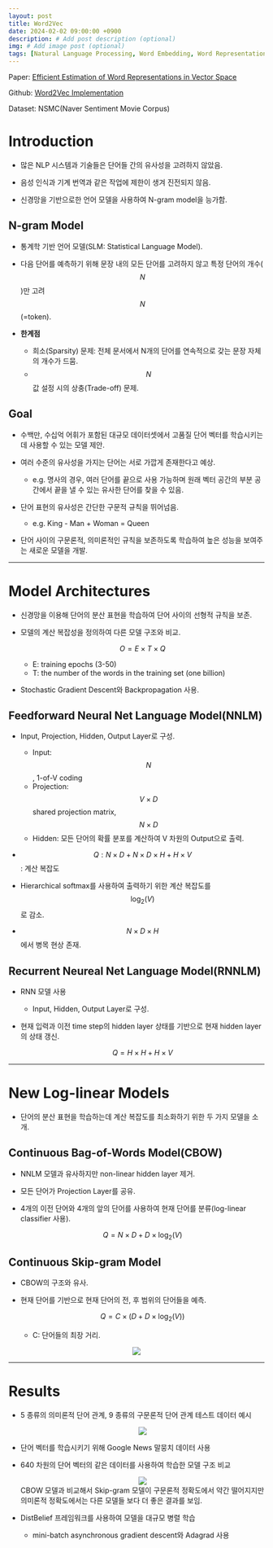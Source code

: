 ```yaml
---
layout: post
title: Word2Vec
date: 2024-02-02 09:00:00 +0900
description: # Add post description (optional)
img: # Add image post (optional)
tags: [Natural Language Processing, Word Embedding, Word Representation, Word2Vec, RNN] # add tag
---
```


Paper: [Efficient Estimation of Word Representations in Vector Space](https://arxiv.org/pdf/1301.3781.pdf)

Github: [Word2Vec Implementation](https://github.com/HeeSeungYoon/Paper/blob/main/Word2Vec/word2vec.py)

Dataset: NSMC(Naver Sentiment Movie Corpus)

# Introduction

- 많은 NLP 시스템과 기술들은 단어들 간의 유사성을 고려하지 않았음.

- 음성 인식과 기계 번역과 같은 작업에 제한이 생겨 진전되지 않음.

- 신경망을 기반으로한 언어 모델을 사용하여 N-gram model을 능가함.

## N-gram Model

- 통계학 기반 언어 모델(SLM: Statistical Language Model).

- 다음 단어를 예측하기 위해 문장 내의 모든 단어를 고려하지 않고 특정 단어의 개수($$N$$)만 고려 $$N$$(=token).

- **한계점**
    - 희소(Sparsity) 문제: 전체 문서에서 N개의 단어를 연속적으로 갖는 문장 자체의 개수가 드뭄.
    - $$N$$값 설정 시의 상충(Trade-off) 문제.

## Goal

- 수백만, 수십억 어휘가 포함된 대규모 데이터셋에서 고품질 단어 벡터를 학습시키는 데 사용할 수 있는 모델 제안.

- 여러 수준의 유사성을 가지는 단어는 서로 가깝게 존재한다고 예상.
    - e.g. 명사의 경우, 여러 단어를 끝으로 사용 가능하며 원래 벡터 공간의 부분 공간에서 끝을 낼 수 있는 유사한 단어를 찾을 수 있음.

- 단어 표현의 유사성은 간단한 구문적 규칙을 뛰어넘음. 
    - e.g. King - Man + Woman = Queen

- 단어 사이의 구문론적, 의미론적인 규칙을 보존하도록 학습하여 높은 성능을 보여주는 새로운 모델을 개발.

--- 

# Model Architectures

- 신경망을 이용해 단어의 분산 표현을 학습하여 단어 사이의 선형적 규칙을 보존.

- 모델의 계산 복잡성을 정의하여 다른 모델 구조와 비교.

    $$ O = E \times T \times Q $$
    - E: training epochs (3-50)
    - T: the number of the words in the training set (one billion)

- Stochastic Gradient Descent와 Backpropagation 사용.

## Feedforward Neural Net Language Model(NNLM)

- Input, Projection, Hidden, Output Layer로 구성.
    - Input: $$N$$, 1-of-V coding
    - Projection: $$ V \times D $$ shared projection matrix, $$ N \times D $$
    - Hidden: 모든 단어의 확률 분포를 계산하여 V 차원의 Output으로 출력.

- $$ Q: N \times D + N \times D \times H + H \times V $$: 계산 복잡도

- Hierarchical softmax를 사용하여 출력하기 위한 계산 복잡도를 $$\log_{2}(V) $$로 감소.
- $$ N \times D \times H $$에서 병목 현상 존재.

## Recurrent Neureal Net Language Model(RNNLM)

- RNN 모델 사용
    - Input, Hidden, Output Layer로 구성.

- 현재 입력과 이전 time step의 hidden layer 상태를 기반으로 현재 hidden layer의 상태 갱신.

    $$ Q = H \times H + H \times V $$ 

---

# New Log-linear Models

- 단어의 분산 표현을 학습하는데 계산 복잡도를 최소화하기 위한 두 가지 모델을 소개.

## Continuous Bag-of-Words Model(CBOW)

- NNLM 모델과 유사하지만 non-linear hidden layer 제거.

- 모든 단어가 Projection Layer를 공유.

- 4개의 이전 단어와 4개의 앞의 단어를 사용하여 현재 단어를 분류(log-linear classifier 사용).

    $$ Q = N \times D + D \times \log_{2}(V) $$

## Continuous Skip-gram Model

- CBOW의 구조와 유사.

- 현재 단어를 기반으로 현재 단어의 전, 후 범위의 단어들을 예측.

    $$ Q = C \times (D + D \times \log_{2}(V)) $$
    - C: 단어들의 최장 거리.

<div align='center'>
    <img src='{{site.baseurl}}/assets/img/word2vec/model_architecture.png' />
</div>

---

# Results

- 5 종류의 의미론적 단어 관계, 9 종류의 구문론적 단어 관계 테스트 데이터 예시

    <div align='center'>
    <img src='{{site.baseurl}}/assets/img/word2vec/testdata.png' />
    </div>

- 단어 벡터를 학습시키기 위해 Google News 말뭉치 데이터 사용

- 640 차원의 단어 벡터의 같은 데이터를 사용하여 학습한 모델 구조 비교
    <div align='center'>
    <img src='{{site.baseurl}}/assets/img/word2vec/comparison_of_architecture.png' />
    </div>
    CBOW 모델과 비교해서 Skip-gram 모델이 구문론적 정확도에서 약간 떨어지지만 의미론적 정확도에서는 다른 모델들 보다 더 좋은 결과를 보임.

- DistBelief 프레임워크를 사용하여 모델을 대규모 병렬 학습
    - mini-batch asynchronous gradient descent와 Adagrad 사용



